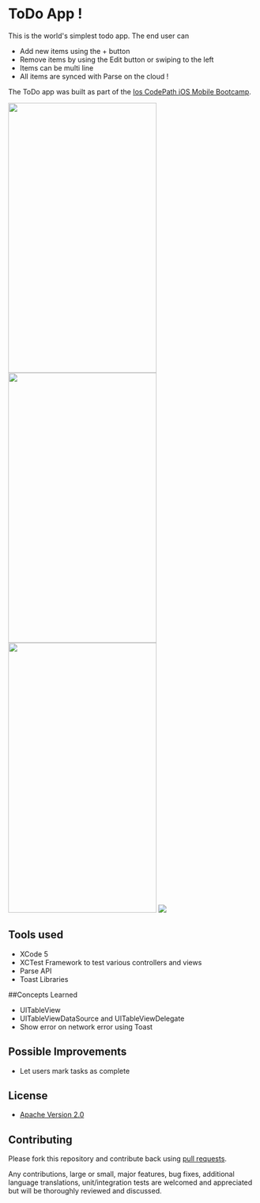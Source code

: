 # ToDo App !

This is the world's simplest todo app. The end user can
* Add new items using the + button
* Remove items by using the Edit button or swiping to the left
* Items can be multi line
* All items are synced with Parse on the cloud !

The ToDo app was built as part of the [Ios CodePath iOS Mobile Bootcamp](http://thecodepath.com/iosbootcamp). 

<img src="http://i.imgur.com/EwNqwuy.png" height="545" width="300" />
<img src="http://i.imgur.com/gxlZUmW.png" height="545" width="300" />
<img src="http://i.imgur.com/wZ3lCnd.png" height="545" width="300" />
<img src="http://i.imgur.com/PHLYII8.png" />

## Tools used
* XCode 5
* XCTest Framework to test various controllers and views
* Parse API
* Toast Libraries

##Concepts Learned
* UITableView
* UITableViewDataSource and UITableViewDelegate
* Show error on network error using Toast

## Possible Improvements
* Let users mark tasks as complete

## License

* [Apache Version 2.0](http://www.apache.org/licenses/LICENSE-2.0.html)

## Contributing

Please fork this repository and contribute back using
[pull requests](https://github.com/8indaas/ios-todo/pulls).

Any contributions, large or small, major features, bug fixes, additional
language translations, unit/integration tests are welcomed and appreciated
but will be thoroughly reviewed and discussed.

